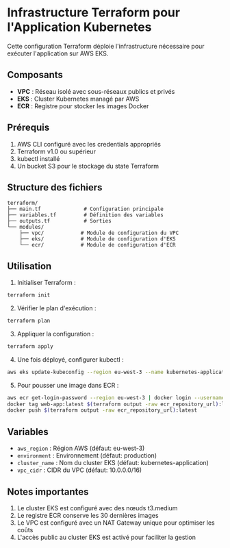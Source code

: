 # Infrastructure Terraform pour l'Application Kubernetes

Cette configuration Terraform déploie l'infrastructure nécessaire pour exécuter l'application sur AWS EKS.

## Composants

- **VPC** : Réseau isolé avec sous-réseaux publics et privés
- **EKS** : Cluster Kubernetes managé par AWS
- **ECR** : Registre pour stocker les images Docker

## Prérequis

1. AWS CLI configuré avec les credentials appropriés
2. Terraform v1.0 ou supérieur
3. kubectl installé
4. Un bucket S3 pour le stockage du state Terraform

## Structure des fichiers

```
terraform/
├── main.tf              # Configuration principale
├── variables.tf         # Définition des variables
├── outputs.tf           # Sorties
└── modules/
    ├── vpc/            # Module de configuration du VPC
    ├── eks/            # Module de configuration d'EKS
    └── ecr/            # Module de configuration d'ECR
```

## Utilisation

1. Initialiser Terraform :
```bash
terraform init
```

2. Vérifier le plan d'exécution :
```bash
terraform plan
```

3. Appliquer la configuration :
```bash
terraform apply
```

4. Une fois déployé, configurer kubectl :
```bash
aws eks update-kubeconfig --region eu-west-3 --name kubernetes-application
```

5. Pour pousser une image dans ECR :
```bash
aws ecr get-login-password --region eu-west-3 | docker login --username AWS --password-stdin $(terraform output -raw ecr_repository_url)
docker tag web-app:latest $(terraform output -raw ecr_repository_url):latest
docker push $(terraform output -raw ecr_repository_url):latest
```

## Variables

- `aws_region` : Région AWS (défaut: eu-west-3)
- `environment` : Environnement (défaut: production)
- `cluster_name` : Nom du cluster EKS (défaut: kubernetes-application)
- `vpc_cidr` : CIDR du VPC (défaut: 10.0.0.0/16)

## Notes importantes

1. Le cluster EKS est configuré avec des nœuds t3.medium
2. Le registre ECR conserve les 30 dernières images
3. Le VPC est configuré avec un NAT Gateway unique pour optimiser les coûts
4. L'accès public au cluster EKS est activé pour faciliter la gestion
